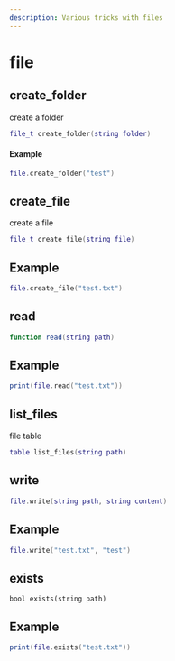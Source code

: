 ```yaml
---
description: Various tricks with files
---
```


# file

## create\_folder

create a folder

```lua
file_t create_folder(string folder)
```

#### Example

```lua
file.create_folder("test")
```

## create\_file

create a file

```lua
file_t create_file(string file)
```

## Example

```lua
file.create_file("test.txt")
```

## read

```lua
function read(string path)
```

## Example

```lua
print(file.read("test.txt"))
```

## list\_files

file table

```lua
table list_files(string path)
```

## write

```lua
file.write(string path, string content)
```

## Example

```lua
file.write("test.txt", "test")
```

## exists

```
bool exists(string path)
```

## Example

```lua
print(file.exists("test.txt"))
```
